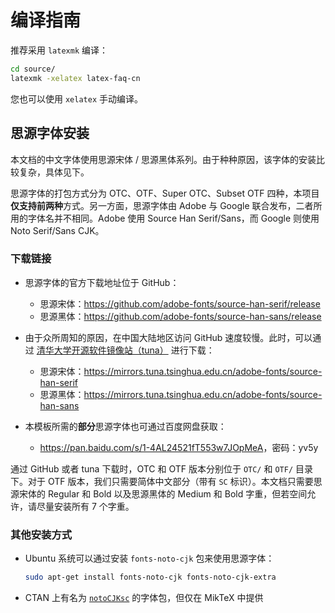 # 编译指南

推荐采用 `latexmk` 编译：

```sh
cd source/
latexmk -xelatex latex-faq-cn
```

您也可以使用 `xelatex` 手动编译。

## 思源字体安装

本文档的中文字体使用思源宋体 / 思源黑体系列。由于种种原因，该字体的安装比较复杂，具体见下。

思源字体的打包方式分为 OTC、OTF、Super OTC、Subset OTF 四种，本项目**仅支持前两种**方式。另一方面，思源字体由 Adobe 与 Google 联合发布，二者所用的字体名并不相同。Adobe 使用 Source Han Serif/Sans，而 Google 则使用 Noto Serif/Sans CJK。

### 下载链接

- 思源字体的官方下载地址位于 GitHub：
  - 思源宋体：<https://github.com/adobe-fonts/source-han-serif/release>
  - 思源黑体：<https://github.com/adobe-fonts/source-han-sans/release>

- 由于众所周知的原因，在中国大陆地区访问 GitHub 速度较慢。此时，可以通过 [清华大学开源软件镜像站（tuna）](https://mirrors.tuna.tsinghua.edu.cn) 进行下载：
  - 思源宋体：<https://mirrors.tuna.tsinghua.edu.cn/adobe-fonts/source-han-serif>
  - 思源黑体：<https://mirrors.tuna.tsinghua.edu.cn/adobe-fonts/source-han-sans>

- 本模板所需的**部分**思源字体也可通过百度网盘获取：
  - <https://pan.baidu.com/s/1-4AL24521fT553w7JOpMeA>，密码：yv5y

通过 GitHub 或者 tuna 下载时，OTC 和 OTF 版本分别位于 `OTC/` 和 `OTF/` 目录下。对于 OTF 版本，我们只需要简体中文部分（带有 `SC` 标识）。本文档只需要思源宋体的 Regular 和 Bold 以及思源黑体的 Medium 和 Bold 字重，但若空间允许，请尽量安装所有 7 个字重。

### 其他安装方式

- Ubuntu 系统可以通过安装 `fonts-noto-cjk` 包来使用思源字体：

  ```sh
  sudo apt-get install fonts-noto-cjk fonts-noto-cjk-extra
  ```

- CTAN 上有名为 [`notoCJKsc`](https://ctan.org/pkg/notocjksc) 的字体包，但仅在 MikTeX 中提供
